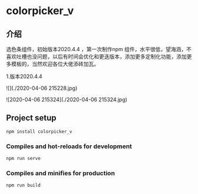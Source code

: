 # colorpicker_v

## 介绍

选色条组件，初始版本2020.4.4 ，第一次制作npm 组件，水平很低，望海涵，不喜欢吐槽也没问题，以后有时间会优化和更迭版本，添加更多定制化功能，添加更多模板的，当然欢迎各位大佬添砖加瓦。

1.版本2020.4.4

![](./2020-04-06 215228.jpg)

![2020-04-06 215324](./2020-04-06 215324.jpg)



## Project setup

```
npm install colorpicker_v
```

### Compiles and hot-reloads for development
```
npm run serve
```

### Compiles and minifies for production
```
npm run build

```

